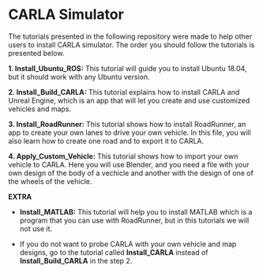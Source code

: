 # CARLA Simulator

The tutorials presented in the following repository were made to help other users to install CARLA simulator. The order you should follow the tutorials is presented below. 

**1. Install_Ubuntu_ROS:** This tutorial will guide you to install Ubuntu 18.04, but it should work with any Ubuntu version. 

**2. Install_Build_CARLA:** This tutorial explains how to install CARLA and Unreal Engine, which is an app that will let you create and use customized vehicles and maps. 

**3. Install_RoadRunner:** This tutorial shows how to install RoadRunner, an app to create your own lanes to drive your own vehicle. In this file, you will also learn how to create one road and to export it to CARLA.

**4. Apply_Custom_Vehicle:** This tutorial shows how to import your own vehicle to CARLA. Here you will use Blender, and you need a file with your own design of the body of a vechicle and another with the design of one of the wheels of the vehicle. 

**EXTRA** 

* **Install_MATLAB:** This tutorial will help you to install MATLAB which is a program that you can use with RoadRunner, but in this tutorials we will not use it. 

* If you do not want to probe CARLA with your own vehicle and map designs, go to the tutorial called **Install_CARLA** instead of **Install_Build_CARLA** in the step 2.
